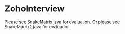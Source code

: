 # ZohoInterview
Please see SnakeMatrix.java for evaluation.
Or please see SnakeMatrix2.java for evaluation.
